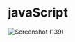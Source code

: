 # javaScript
![Screenshot (139)](https://user-images.githubusercontent.com/73517233/147494565-6f49d300-39d9-4d1f-90cd-05914f1076f6.png)
